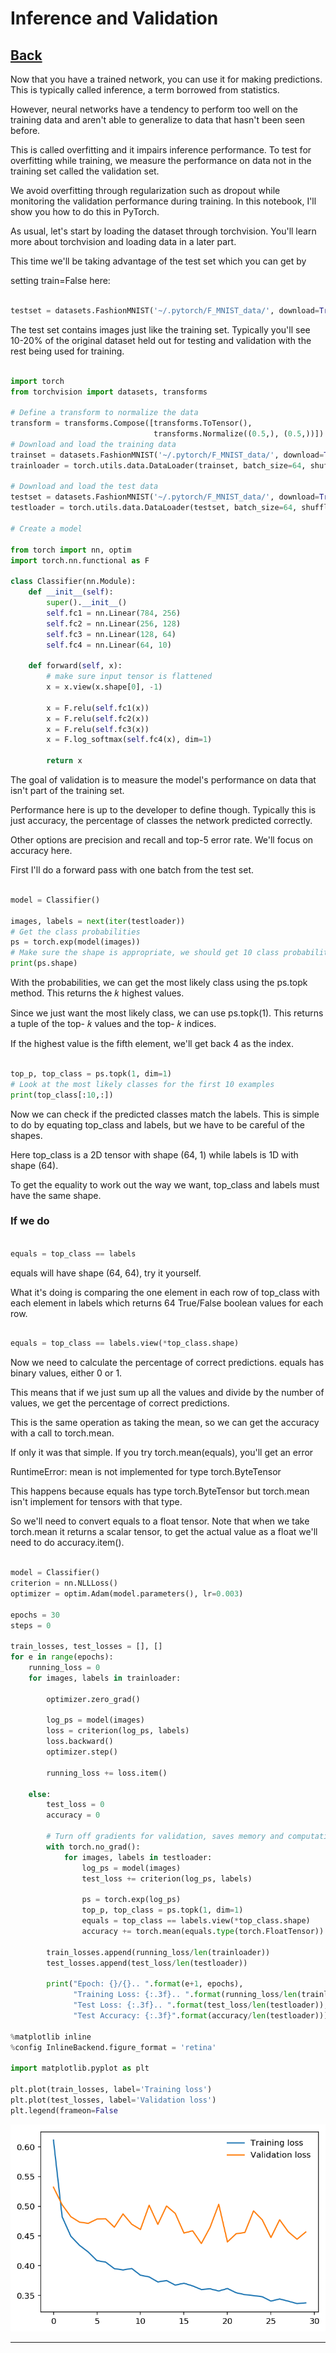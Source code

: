 # Inference and Validation

## [Back](../README.md)

Now that you have a trained network, you can use it for making predictions. This is typically called inference, a term borrowed from statistics.

However, neural networks have a tendency to perform too well on the training data and aren't able to generalize to data that hasn't been seen before.

This is called overfitting and it impairs inference performance. To test for overfitting while training, we measure the performance on data not in the training set called the validation set.

We avoid overfitting through regularization such as dropout while monitoring the validation performance during training. In this notebook, I'll show you how to do this in PyTorch.

As usual, let's start by loading the dataset through torchvision. You'll learn more about torchvision and loading data in a later part.

This time we'll be taking advantage of the test set which you can get by 

setting train=False here:

```py

testset = datasets.FashionMNIST('~/.pytorch/F_MNIST_data/', download=True, train=False, transform=transform)

```

The test set contains images just like the training set. Typically you'll see 10-20% of the original dataset held out for testing and validation with the rest being used for training.

```py

import torch
from torchvision import datasets, transforms

# Define a transform to normalize the data
transform = transforms.Compose([transforms.ToTensor(),
                                transforms.Normalize((0.5,), (0.5,))])
# Download and load the training data
trainset = datasets.FashionMNIST('~/.pytorch/F_MNIST_data/', download=True, train=True, transform=transform)
trainloader = torch.utils.data.DataLoader(trainset, batch_size=64, shuffle=True)

# Download and load the test data
testset = datasets.FashionMNIST('~/.pytorch/F_MNIST_data/', download=True, train=False, transform=transform)
testloader = torch.utils.data.DataLoader(testset, batch_size=64, shuffle=True)testloader = torch.utils.data.DataLoader(testset, batch_size=64, shuffle=True)

# Create a model

from torch import nn, optim
import torch.nn.functional as F

class Classifier(nn.Module):
    def __init__(self):
        super().__init__()
        self.fc1 = nn.Linear(784, 256)
        self.fc2 = nn.Linear(256, 128)
        self.fc3 = nn.Linear(128, 64)
        self.fc4 = nn.Linear(64, 10)
        
    def forward(self, x):
        # make sure input tensor is flattened
        x = x.view(x.shape[0], -1)
        
        x = F.relu(self.fc1(x))
        x = F.relu(self.fc2(x))
        x = F.relu(self.fc3(x))
        x = F.log_softmax(self.fc4(x), dim=1)
        
        return x

```

The goal of validation is to measure the model's performance on data that isn't part of the training set.

Performance here is up to the developer to define though. Typically this is just accuracy, the percentage of classes the network predicted correctly.

Other options are precision and recall and top-5 error rate. We'll focus on accuracy here.

First I'll do a forward pass with one batch from the test set.

```py

model = Classifier()

images, labels = next(iter(testloader))
# Get the class probabilities
ps = torch.exp(model(images))
# Make sure the shape is appropriate, we should get 10 class probabilities for 64 examples
print(ps.shape)

```

With the probabilities, we can get the most likely class using the ps.topk method. This returns the  𝑘  highest values.

Since we just want the most likely class, we can use ps.topk(1). This returns a tuple of the top- 𝑘  values and the top- 𝑘  indices.

If the highest value is the fifth element, we'll get back 4 as the index.

```py

top_p, top_class = ps.topk(1, dim=1)
# Look at the most likely classes for the first 10 examples
print(top_class[:10,:])

```

Now we can check if the predicted classes match the labels. This is simple to do by equating top_class and labels, but we have to be careful of the shapes.

Here top_class is a 2D tensor with shape (64, 1) while labels is 1D with shape (64).

To get the equality to work out the way we want, top_class and labels must have the same shape.

### If we do

```py

equals = top_class == labels


```

equals will have shape (64, 64), try it yourself.

What it's doing is comparing the one element in each row of top_class with each element in labels which returns 64 True/False boolean values for each row.

```py

equals = top_class == labels.view(*top_class.shape)

```

Now we need to calculate the percentage of correct predictions. equals has binary values, either 0 or 1.

This means that if we just sum up all the values and divide by the number of values, we get the percentage of correct predictions.

This is the same operation as taking the mean, so we can get the accuracy with a call to torch.mean.

If only it was that simple. If you try torch.mean(equals), you'll get an error

RuntimeError: mean is not implemented for type torch.ByteTensor

This happens because equals has type torch.ByteTensor but torch.mean isn't implement for tensors with that type.

So we'll need to convert equals to a float tensor. Note that when we take torch.mean it returns a scalar tensor, to get the actual value as a float we'll need to do accuracy.item().

```py

model = Classifier()
criterion = nn.NLLLoss()
optimizer = optim.Adam(model.parameters(), lr=0.003)

epochs = 30
steps = 0

train_losses, test_losses = [], []
for e in range(epochs):
    running_loss = 0
    for images, labels in trainloader:
        
        optimizer.zero_grad()
        
        log_ps = model(images)
        loss = criterion(log_ps, labels)
        loss.backward()
        optimizer.step()
        
        running_loss += loss.item()
        
    else:
        test_loss = 0
        accuracy = 0
        
        # Turn off gradients for validation, saves memory and computations
        with torch.no_grad():
            for images, labels in testloader:
                log_ps = model(images)
                test_loss += criterion(log_ps, labels)
                
                ps = torch.exp(log_ps)
                top_p, top_class = ps.topk(1, dim=1)
                equals = top_class == labels.view(*top_class.shape)
                accuracy += torch.mean(equals.type(torch.FloatTensor))
                
        train_losses.append(running_loss/len(trainloader))
        test_losses.append(test_loss/len(testloader))

        print("Epoch: {}/{}.. ".format(e+1, epochs),
              "Training Loss: {:.3f}.. ".format(running_loss/len(trainloader)),
              "Test Loss: {:.3f}.. ".format(test_loss/len(testloader)),
              "Test Accuracy: {:.3f}".format(accuracy/len(testloader)))

%matplotlib inline
%config InlineBackend.figure_format = 'retina'

import matplotlib.pyplot as plt

plt.plot(train_losses, label='Training loss')
plt.plot(test_losses, label='Validation loss')
plt.legend(frameon=False

```

![tlvl](../img/tlvl.png)

---
